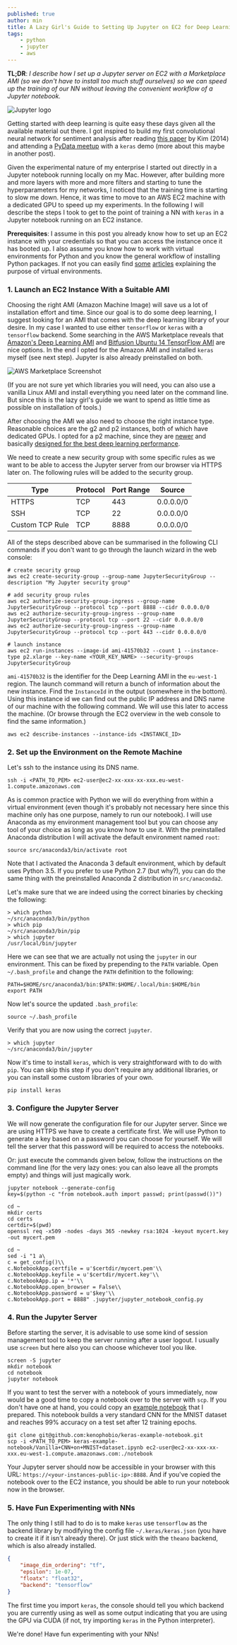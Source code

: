 ```yaml
---
published: true
author: min
title: A Lazy Girl's Guide to Setting Up Jupyter on EC2 for Deep Learning
tags: 
    - python
    - jupyter
    - aws
---
```

**TL;DR**: _I describe how I set up a Jupyter server on EC2 with a Marketplace AMI (so we don't have to install too much stuff ourselves) so we can speed up the training of our NN without leaving the convenient workflow of a Jupyter notebook._

![Jupyter logo]({{site.baseurl}}/images/jupyter-main-logo.png)

Getting started with deep learning is quite easy these days given all the available material out there. I got inspired to build my first convolutional neural network for sentiment analysis after reading [this paper](https://arxiv.org/abs/1408.5882) by Kim (2014) and attending a [PyData meetup](http://www.slideshare.net/textkernel/practical-deep-learning-for-nlp) with a `keras` demo (more about this maybe in another post). 

Given the experimental nature of my enterprise I started out directly in a Jupyter notebook running locally on my Mac. However, after building more and more layers with more and more filters and starting to tune the hyperparameters for my networks, I noticed that the training time is starting to slow me down. Hence, it was time to move to an AWS EC2 machine with a dedicated GPU to speed up my experiments. In the following I will describe the steps I took to get to the point of training a NN with `keras` in a Jupyter notebook running on an EC2 instance. 

**Prerequisites**: I assume in this post you already know how to set up an EC2 instance with your credentials so that you can access the instance once it has booted up. I also assume you know how to work with virtual environments for Python and you know the general workflow of installing Python packages. If not you can easily find [some](https://realpython.com/blog/python/python-virtual-environments-a-primer/) [articles](http://www.simononsoftware.com/virtualenv-tutorial-part-2/) explaining the purpose of virtual environments.


### 1. Launch an EC2 Instance With a Suitable AMI

Choosing the right AMI (Amazon Machine Image) will save us a lot of installation effort and time. Since our goal is to do some deep learning, I suggest looking for an AMI that comes with the deep learning library of your desire. In my case I wanted to use either `tensorflow` or `keras` with a `tensorflow` backend. Some searching in the AWS Marketplace reveals that [Amazon's Deep Learning AMI](https://aws.amazon.com/marketplace/pp/B01M0AXXQB) and [Bitfusion Ubuntu 14 TensorFlow AMI](https://aws.amazon.com/marketplace/pp/B01EYKBEQ0) are nice options. In the end I opted for the Amazon AMI and installed `keras` myself (see next step). Jupyter is also already preinstalled on both. 

![AWS Marketplace Screenshot]({{site.baseurl}}/images/aws-marketplace-deep-learning-ami.png)

(If you are not sure yet which libraries you will need, you can also use a vanilla Linux AMI and install everything you need later on the command line. But since this is the lazy girl's guide we want to spend as little time as possible on installation of tools.)

After choosing the AMI we also need to choose the right instance type. Reasonable choices are the g2 and p2 instances, both of which have dedicated GPUs. I opted for a p2 machine, since they are [newer](https://aws.amazon.com/blogs/aws/new-p2-instance-type-for-amazon-ec2-up-to-16-gpus/) and basically [designed for the best deep learning performance](http://www.bitfusion.io/2016/11/03/quick-comparison-of-tensorflow-gpu-performance-on-aws-p2-and-g2-instances/).

We need to create a new security group with some specific rules as we want to be able to access the Jupyter server from our browser via HTTPS later on. The following rules will be added to the security group. 

| Type		| Protocol	| Port Range	| Source |
|-----------|-----------|---------------|--------|
| HTTPS		| TCP		| 443			|0.0.0.0/0 |
| SSH		| TCP		| 22			|0.0.0.0/0|
| Custom TCP Rule	|TCP	|8888		|0.0.0.0/0|

All of the steps described above can be summarised in the following CLI commands if you don't want to go through the launch wizard in the web console:

```shell
# create security group 
aws ec2 create-security-group --group-name JupyterSecurityGroup --description "My Jupyter security group"

# add security group rules 
aws ec2 authorize-security-group-ingress --group-name JupyterSecurityGroup --protocol tcp --port 8888 --cidr 0.0.0.0/0
aws ec2 authorize-security-group-ingress --group-name JupyterSecurityGroup --protocol tcp --port 22 --cidr 0.0.0.0/0
aws ec2 authorize-security-group-ingress --group-name JupyterSecurityGroup --protocol tcp --port 443 --cidr 0.0.0.0/0

# launch instance 
aws ec2 run-instances --image-id ami-41570b32 --count 1 --instance-type p2.xlarge --key-name <YOUR_KEY_NAME> --security-groups JupyterSecurityGroup
```

`ami-41570b32` is the identifier for the Deep Learning AMI in the `eu-west-1` region. The launch command will return a bunch of information about the new instance. Find the `InstanceId`  in the output (somewhere in the bottom). Using this instance id we can find out the public IP address and DNS name of our machine with the following command. We will use this later to access the machine. (Or browse through the EC2 overview in the web console to find the same information.)

```shell
aws ec2 describe-instances --instance-ids <INSTANCE_ID> 
```


### 2. Set up the Environment on the Remote Machine

Let's ssh to the instance using its DNS name.

```shell
ssh -i <PATH_TO_PEM> ec2-user@ec2-xx-xxx-xx-xxx.eu-west-1.compute.amazonaws.com
```
As is common practice with Python we will do everything from within a virtual environment (even though it's probably not necessary here since this machine only has one purpose, namely to run our notebook). I will use Anaconda as my environment management tool but you can choose any tool of your choice as long as you know how to use it. With the preinstalled Anaconda distribution I will activate the default environment named `root`:

```shell
source src/anaconda3/bin/activate root
```
Note that I activated the Anaconda 3 default environment, which by default uses Python 3.5. If you prefer to use Python 2.7 (but why?), you can do the same thing with the preinstalled Anaconda 2 distribution in `src/anaconda2`. 

Let's make sure that we are indeed using the correct binaries by checking the following:

```shell
> which python
~/src/anaconda3/bin/python
> which pip
~/src/anaconda3/bin/pip
> which jupyter
/usr/local/bin/jupyter
```

Here we can see that we are actually not using the `jupyter` in our environment. This can be fixed by prepending to the `PATH` variable. Open `~/.bash_profile` and change the `PATH` definition to the following:

```shell
PATH=$HOME/src/anaconda3/bin:$PATH:$HOME/.local/bin:$HOME/bin
export PATH
```

Now let's source the updated `.bash_profile`:

```shell
source ~/.bash_profile
```

Verify that you are now using the correct `jupyter`. 

```shell
> which jupyter
~/src/anaconda3/bin/jupyter
```

Now it's time to install `keras`, which is very straightforward with to do with `pip`. You can skip this step if you don't require any additional libraries, or you can install some custom libraries of your own.

```shell
pip install keras
```



### 3. Configure the Jupyter Server

We will now generate the configuration file for our Jupyter server. Since we are using HTTPS we have to create a certificate first. We will use Python to generate a key based on a password you can choose for yourself. We will tell the server that this password will be required to access the notebooks. 

Or: just execute the commands given below, follow the instructions on the command line (for the very lazy ones: you can also leave all the prompts empty) and things will just magically work.

```shell
jupyter notebook --generate-config
key=$(python -c "from notebook.auth import passwd; print(passwd())")
```

```shell
cd ~
mkdir certs
cd certs
certdir=$(pwd)
openssl req -x509 -nodes -days 365 -newkey rsa:1024 -keyout mycert.key -out mycert.pem
```

```shell
cd ~
sed -i "1 a\
c = get_config()\\
c.NotebookApp.certfile = u'$certdir/mycert.pem'\\
c.NotebookApp.keyfile = u'$certdir/mycert.key'\\
c.NotebookApp.ip = '*'\\
c.NotebookApp.open_browser = False\\
c.NotebookApp.password = u'$key'\\
c.NotebookApp.port = 8888" .jupyter/jupyter_notebook_config.py
```


### 4. Run the Jupyter Server

Before starting the server, it is advisable to use some kind of session management tool to keep the server running after a user logout. I usually use `screen` but here also you can choose whichever tool you like.

```shell
screen -S jupyter
mkdir notebook
cd notebook
jupyter notebook
```

If you want to test the server with a notebook of yours immediately, now would be a good time to copy a notebook over to the server with `scp`. If you don't have one at hand, you could copy an [example notebook](https://github.com/kenophobio/keras-example-notebook) that I prepared. This notebook builds a very standard CNN for the MNIST dataset and reaches 99% accuracy on a test set after 12 training epochs. 


```shell
git clone git@github.com:kenophobio/keras-example-notebook.git 
scp -i <PATH_TO_PEM> keras-example-notebook/Vanilla+CNN+on+MNIST+dataset.ipynb ec2-user@ec2-xx-xxx-xx-xxx.eu-west-1.compute.amazonaws.com:./notebook
```

Your Jupyter server should now be accessible in your browser with this URL: `https://<your-instances-public-ip>:8888`. And if you've copied the notebook over to the EC2 instance, you should be able to run your notebook now in the browser. 


### 5. Have Fun Experimenting with NNs

The only thing I still had to do is to make `keras` use `tensorflow` as the backend library by modifying the config file `~/.keras/keras.json` (you have to create it if it isn't already there). Or just stick with the `theano` backend, which is also already installed. 

```json
{
    "image_dim_ordering": "tf",
    "epsilon": 1e-07,
    "floatx": "float32",
    "backend": "tensorflow"
}
```

The first time you import `keras`, the console should tell you which backend you are currently using as well as some output indicating that you are using the GPU via CUDA (if not, try importing `keras` in the Python interpreter). 

We're done! Have fun experimenting with your NNs!
